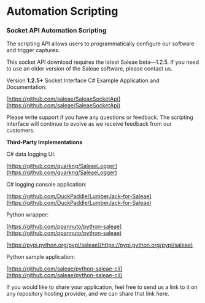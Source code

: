 # Automation Scripting

### Socket API Automation Scripting

The scripting API allows users to programmatically configure our software and trigger captures.

This socket API download requires the latest Saleae beta—1.2.5. If you need to use an older version of the Saleae software, please contact us.

Version **1.2.5+** Socket Interface C\# Example Application and Documentation:

[https://github.com/saleae/SaleaeSocketApi](https://github.com/saleae/SaleaeSocketApi)

Please write support if you have any questions or feedback. The scripting interface will continue to evolve as we receive feedback from our customers.

**Third-Party Implementations**

C\# data logging UI:

[https://github.com/quarkng/SaleaeLogger](https://github.com/quarkng/SaleaeLogger)

C\# logging console application:

[https://github.com/DuckPaddle/LumberJack-for-Saleae](https://github.com/DuckPaddle/LumberJack-for-Saleae)

Python wrapper:

[https://github.com/ppannuto/python-saleae](https://github.com/ppannuto/python-saleae)

[https://pypi.python.org/pypi/saleae](https://pypi.python.org/pypi/saleae)

Python sample application:

[https://github.com/saleae/python-saleae-cli](https://github.com/saleae/python-saleae-cli)

If you would like to share your application, feel free to send us a link to it on any repository hosting provider, and we can share that link here.

